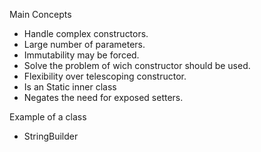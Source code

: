 Main Concepts

- Handle complex constructors.
- Large number of parameters.
- Immutability may be forced.
- Solve the problem of wich constructor should be used.
- Flexibility over telescoping constructor.
- Is an Static inner class
- Negates the need for exposed setters.

Example of a class
 - StringBuilder

